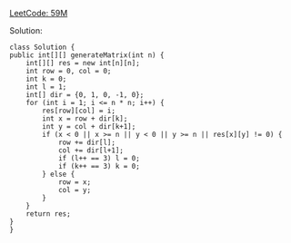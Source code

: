 [LeetCode: 59M](https://leetcode.com/problems/spiral-matrix-ii/description/)

Solution:

    class Solution {
    public int[][] generateMatrix(int n) {
        int[][] res = new int[n][n];
        int row = 0, col = 0;
        int k = 0;
        int l = 1;
        int[] dir = {0, 1, 0, -1, 0};
        for (int i = 1; i <= n * n; i++) {
            res[row][col] = i;
            int x = row + dir[k];
            int y = col + dir[k+1];
            if (x < 0 || x >= n || y < 0 || y >= n || res[x][y] != 0) {
                row += dir[l];
                col += dir[l+1];
                if (l++ == 3) l = 0;
                if (k++ == 3) k = 0;
            } else {
                row = x;
                col = y;
            }
        }
        return res;
    }
    }
